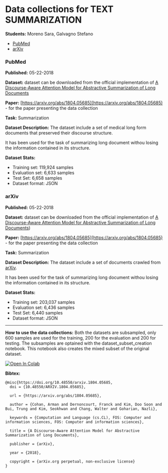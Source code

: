 Data collections for TEXT SUMMARIZATION
=================

**Students:** Moreno Sara, Galvagno Stefano

   * [PubMed](#PubMed)
   * [arXiv](#arXiv)

### PubMed
**Published:** 05-22-2018

**Dataset:** dataset can be downloaded from the official implementation of [A Discourse-Aware Attention Model for Abstractive Summarization of Long Documents](https://github.com/armancohan/long-summarization)

**Paper:** [https://arxiv.org/abs/1804.05685](https://arxiv.org/abs/1804.05685) - for the paper presenting the data collection

**Task:** Summarization

**Dataset Description:**
The dataset include a set of medical long form documents that preserved their discourse structure.

It has been used for the task of summarizing long document withou losing the information contained in its structure.

**Dataset Stats:**

- Training set: 119,924 samples
- Evaluation set: 6,633 samples
- Test Set: 6,658 samples
- Dataset format: JSON

### arXiv
**Published:** 05-22-2018

**Dataset:** dataset can be downloaded from the official implementation of [A Discourse-Aware Attention Model for Abstractive Summarization of Long Documents](https://github.com/armancohan/long-summarization))

**Paper:** [https://arxiv.org/abs/1804.05685](https://arxiv.org/abs/1804.05685) - for the paper presenting the data collection

**Task:** Summarization

**Dataset Description:**
The dataset include a set of documents crawled from [arXiv](https://arxiv.org/).

It has been used for the task of summarizing long document withou losing the information contained in its structure.

**Dataset Stats:**

- Training set: 203,037 samples
- Evaluation set: 6,436 samples
- Test Set: 6,440 samples
- Dataset format: JSON

---
**How to use the data collections:** Both the datasets are subsampled, only 600 samples are used for the training, 200 for the evaluation and 200 for testing. The subsamples are optained with the dataset_subset_creation notebook.
This notebook also creates the mixed subset of the original dataset.

[![Open In Colab](https://colab.research.google.com/assets/colab-badge.svg)](https://colab.research.google.com/drive/10oWL_RDSoFTJdi-EbNIgTDWLDxEpr__h?usp=sharing)

**Bibtex:**

```
@misc{https://doi.org/10.48550/arxiv.1804.05685,
  doi = {10.48550/ARXIV.1804.05685},
  
  url = {https://arxiv.org/abs/1804.05685},
  
  author = {Cohan, Arman and Dernoncourt, Franck and Kim, Doo Soon and Bui, Trung and Kim, Seokhwan and Chang, Walter and Goharian, Nazli},
  
  keywords = {Computation and Language (cs.CL), FOS: Computer and information sciences, FOS: Computer and information sciences},
  
  title = {A Discourse-Aware Attention Model for Abstractive Summarization of Long Documents},
  
  publisher = {arXiv},
  
  year = {2018},
  
  copyright = {arXiv.org perpetual, non-exclusive license}
}

```
